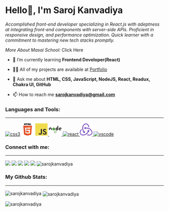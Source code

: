 <h1>Hello👋, I'm Saroj Kanvadiya</h1>
<p><i>Accomplished front-end developer specializing in React.js with adeptness at integrating front-end components with server-side APIs. Proficient in responsive design, and performance optimization. Quick learner with a commitment to mastering new tech stacks promptly.</i></p>

<p><i>More About Masai School:</i> <a herf='https://www.masaischool.com/' target='_blank'>Click Here</a></p>
<!-- <h3 align="center">A passionate frontend developer from India</h3> -->

- 🌱 I’m currently learning **Frontend Developer(React)**

- 👨‍💻 All of my projects are available at [Portfolio](https://sarojkanvadiya.github.io/portfolio/)

- 💬 Ask me about **HTML, CSS, JavaScript, NodeJS, React, Readux, Chakra UI, GitHub**

- 📫 How to reach me **sarojkanvadiya@gmail.com**

<h3 align="left">Languages and Tools:<hr></h3>
<p align="left">
 <a href="https://www.w3.org/html/" target="_blank" rel="noreferrer"> 
<img src="https://raw.githubusercontent.com/marwin1991/profile-technology-icons/refs/heads/main/icons/css.png" alt="css3" width="40" height="40"/></a>  <a href="https://www.w3schools.com/css/" target="_blank" rel="noreferrer"> <img src="https://raw.githubusercontent.com/devicons/devicon/master/icons/html5/html5-original-wordmark.svg" alt="html5" width="40" height="40"/></a>  <a href="https://developer.mozilla.org/en-US/docs/Web/JavaScript" target="_blank" rel="noreferrer"> <img src="https://raw.githubusercontent.com/devicons/devicon/master/icons/javascript/javascript-original.svg" alt="javascript" width="40" height="40"/> </a>   <a href="https://nodejs.org" target="_blank" rel="noreferrer"> <img src="https://raw.githubusercontent.com/devicons/devicon/master/icons/nodejs/nodejs-original-wordmark.svg" alt="nodejs" width="40" height="40"/> </a>   <a href="https://reactjs.org/" target="_blank" rel="noreferrer"> <img src="https://raw.githubusercontent.com/marwin1991/profile-technology-icons/refs/heads/main/icons/react.png" alt="react" width="40" height="40"/> </a>   <a href="https://redux.js.org" target="_blank" rel="noreferrer"> <img src="https://raw.githubusercontent.com/devicons/devicon/master/icons/redux/redux-original.svg" alt="redux" width="40" height="40"/> </a> <a href="#" target="_blank" rel="noreferrer"> <img src="https://raw.githubusercontent.com/marwin1991/profile-technology-icons/refs/heads/main/icons/visual_studio_code.png" alt="vscode" width="40" height="40"/> </a> 
  </p>

<h3 align="left">Connect with me:<hr></h3>

<p align="left">
<a herf='mailto:sarojkanvadiya@gmail.com'><img src='https://img.shields.io/badge/Gmail-D14836?style=for-the-badge&logo=gmail&logoColor=white'/></a> 
<a herf='https://github.com/SarojKanvadiya'><img src='https://img.shields.io/badge/GitHub-100000?style=for-the-badge&logo=github&logoColor=white'/></a>
<a herf='https://www.linkedin.com/in/saroj-kanvadiya-5692a116b/' target='_blank'><img src='https://img.shields.io/badge/LinkedIn-0077B5?style=for-the-badge&logo=linkedin&logoColor=white'/></a>
<a herf='https://sarojkanvadiya.github.io/portfolio/' target='_blank'><img src='https://img.shields.io/badge/Portfolio-255E63?style=for-the-badge&logo=About.me&logoColor=white'/></a>
<a herf='tel:9829819405' target='_blank'><img src='https://img.shields.io/badge/WhatsApp-25D366?style=for-the-badge&logo=whatsapp&logoColor=white'/></a>

<img src="https://komarev.com/ghpvc/?username=sarojkanvadiya&label=Profile%20views&color=0e75b6&style=flat" alt="sarojkanvadiya" />
</p>

<h3 align="left">My Github Stats: <hr></h3>
<p><img align="left" src="https://github-readme-stats.vercel.app/api/top-langs/?username=sarojkanvadiya&hide_progress=true" alt="sarojkanvadiya" /></p>
<p>&nbsp;<img align="center" src="https://github-readme-stats.vercel.app/api?username=sarojkanvadiya&show_icons=true&locale=en" alt="sarojkanvadiya" /></p>

<p><img align="center" src="https://github-readme-streak-stats.herokuapp.com/?user=sarojkanvadiya&" alt="sarojkanvadiya" /></p>




